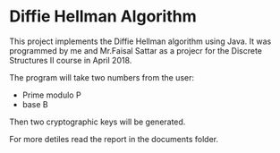 # Diffie Hellman Algorithm
This project implements the Diffie Hellman algorithm using Java. It was programmed by me and Mr.Faisal Sattar as a projecr for the Discrete Structures II course in April 2018.

The program will take two numbers from the user:
- Prime modulo P
- base B

Then two cryptographic keys will be generated. 

For more detiles read the report in the documents folder.
